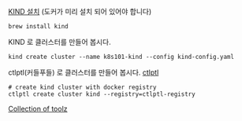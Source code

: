 [KIND 설치](https://kind.sigs.k8s.io/docs/user/quick-start/#installation)
(도커가 미리 설치 되어 있어야 합니다)

```
brew install kind
```
KIND 로 클러스터를 만들어 봅시다.
```
kind create cluster --name k8s101-kind --config kind-config.yaml
```

ctlptl(커들푸들) 로 클러스터를 만들어 봅시다.
[ctlptl](https://github.com/tilt-dev/ctlptl)

```
# create kind cluster with docker registry
ctlptl create cluster kind --registry=ctlptl-registry

```
[Collection of toolz](https://github.com/tomhuang12/awesome-k8s-resources?fbclid=IwAR2lulAEgAXqwjm0GHzBhDSEzkLAA2X0rrqBpIfLAV3TM0mdO98IjDLjMo8)

